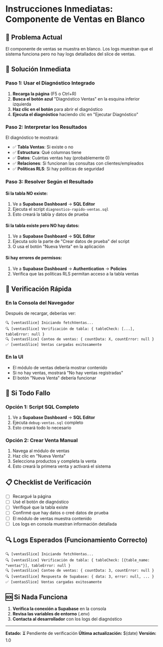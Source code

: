 # Instrucciones Inmediatas: Componente de Ventas en Blanco

## 🚨 Problema Actual
El componente de ventas se muestra en blanco. Los logs muestran que el sistema funciona pero no hay logs detallados del slice de ventas.

## 🔧 Solución Inmediata

### Paso 1: Usar el Diagnóstico Integrado
1. **Recarga la página** (F5 o Ctrl+R)
2. **Busca el botón azul** "Diagnóstico Ventas" en la esquina inferior izquierda
3. **Haz clic en el botón** para abrir el diagnóstico
4. **Ejecuta el diagnóstico** haciendo clic en "Ejecutar Diagnóstico"

### Paso 2: Interpretar los Resultados
El diagnóstico te mostrará:

- ✅ **Tabla Ventas**: Si existe o no
- ✅ **Estructura**: Qué columnas tiene
- ✅ **Datos**: Cuántas ventas hay (probablemente 0)
- ✅ **Relaciones**: Si funcionan las consultas con clientes/empleados
- ✅ **Políticas RLS**: Si hay políticas de seguridad

### Paso 3: Resolver Según el Resultado

#### Si la tabla NO existe:
1. Ve a **Supabase Dashboard** → **SQL Editor**
2. Ejecuta el script `diagnostico-rapido-ventas.sql`
3. Esto creará la tabla y datos de prueba

#### Si la tabla existe pero NO hay datos:
1. Ve a **Supabase Dashboard** → **SQL Editor**
2. Ejecuta solo la parte de "Crear datos de prueba" del script
3. O usa el botón "Nueva Venta" en la aplicación

#### Si hay errores de permisos:
1. Ve a **Supabase Dashboard** → **Authentication** → **Policies**
2. Verifica que las políticas RLS permitan acceso a la tabla ventas

## 🎯 Verificación Rápida

### En la Consola del Navegador
Después de recargar, deberías ver:
```
🔍 [ventasSlice] Iniciando fetchVentas...
🔍 [ventasSlice] Verificación de tabla: { tableCheck: [...], tableError: null }
🔍 [ventasSlice] Conteo de ventas: { countData: X, countError: null }
✅ [ventasSlice] Ventas cargadas exitosamente
```

### En la UI
- El módulo de ventas debería mostrar contenido
- Si no hay ventas, mostrará "No hay ventas registradas"
- El botón "Nueva Venta" debería funcionar

## 🚀 Si Todo Fallo

### Opción 1: Script SQL Completo
1. Ve a **Supabase Dashboard** → **SQL Editor**
2. Ejecuta `debug-ventas.sql` completo
3. Esto creará todo lo necesario

### Opción 2: Crear Venta Manual
1. Navega al módulo de ventas
2. Haz clic en "Nueva Venta"
3. Selecciona productos y completa la venta
4. Esto creará la primera venta y activará el sistema

## 📋 Checklist de Verificación

- [ ] Recargué la página
- [ ] Usé el botón de diagnóstico
- [ ] Verifiqué que la tabla existe
- [ ] Confirmé que hay datos o creé datos de prueba
- [ ] El módulo de ventas muestra contenido
- [ ] Los logs en consola muestran información detallada

## 🔍 Logs Esperados (Funcionamiento Correcto)

```
🔍 [ventasSlice] Iniciando fetchVentas...
🔍 [ventasSlice] Verificación de tabla: { tableCheck: [{table_name: "ventas"}], tableError: null }
🔍 [ventasSlice] Conteo de ventas: { countData: 3, countError: null }
🔍 [ventasSlice] Respuesta de Supabase: { data: 3, error: null, ... }
✅ [ventasSlice] Ventas cargadas exitosamente
```

## 🆘 Si Nada Funciona

1. **Verifica la conexión a Supabase** en la consola
2. **Revisa las variables de entorno** (.env)
3. **Contacta al desarrollador** con los logs del diagnóstico

---

**Estado:** ⏳ Pendiente de verificación
**Última actualización:** $(date)
**Versión:** 1.0
